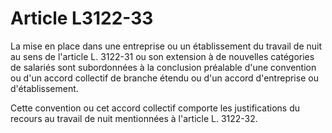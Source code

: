 # Article L3122-33

La mise en place dans une entreprise ou un établissement du travail de nuit au sens de l'article L. 3122-31 ou son extension à de nouvelles catégories de salariés sont subordonnées à la conclusion préalable d'une convention ou d'un accord collectif de branche étendu ou d'un accord d'entreprise ou d'établissement.

Cette convention ou cet accord collectif comporte les justifications du recours au travail de nuit mentionnées à l'article L. 3122-32.